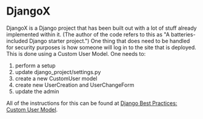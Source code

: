 # DjangoX

DjangoX is a Django project that has been built out with a lot of stuff 
already implemented within it.  (The author of the code refers to this as 
"A batteries-included Django starter project.")  One thing that does need 
to be handled for security purposes is how someone will log in to the site 
that is deployed.  This is done using a Custom User Model.  One needs to:
1. perform a setup
2. update django_project/settings.py
3. create a new CustomUser model
4. create new UserCreation and UserChangeForm
5. update the admin

All of the instructions for this can be found at [Django Best Practices: 
 Custom User Model](https://learndjango.com/tutorials/django-custom-user-model).